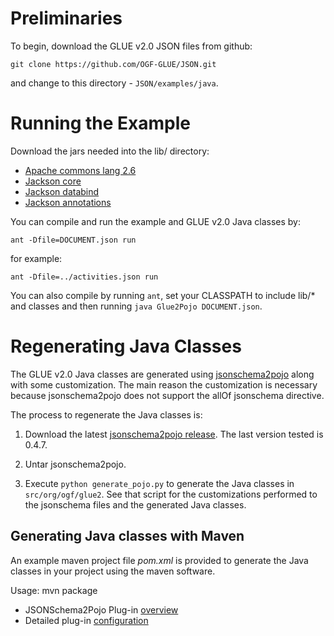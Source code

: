 
# Preliminaries

To begin, download the GLUE v2.0 JSON files from github:

`git clone https://github.com/OGF-GLUE/JSON.git`

and change to this directory - `JSON/examples/java`.

# Running the Example

Download the jars needed into the lib/ directory:

* [Apache commons lang 2.6](http://commons.apache.org/proper/commons-lang/download_lang.cgi)
* [Jackson core](http://repo1.maven.org/maven2/com/fasterxml/jackson/core/jackson-core/)
* [Jackson databind](http://repo1.maven.org/maven2/com/fasterxml/jackson/core/jackson-databind/)
* [Jackson annotations](http://repo1.maven.org/maven2/com/fasterxml/jackson/core/jackson-annotations/)

You can compile and run the example and GLUE v2.0 Java classes by:

`ant -Dfile=DOCUMENT.json run`

for example:

`ant -Dfile=../activities.json run`

You can also compile by running `ant`, set your CLASSPATH to include lib/* and classes and then
running `java Glue2Pojo DOCUMENT.json`.

# Regenerating Java Classes

The GLUE v2.0 Java classes are generated using [jsonschema2pojo](http://www.jsonschema2pojo.org/) along with
some customization. The main reason the customization is necessary because jsonschema2pojo does not support
the allOf jsonschema directive.

The process to regenerate the Java classes is:

1. Download the latest [jsonschema2pojo release](https://github.com/joelittlejohn/jsonschema2pojo/releases).
The last version tested is 0.4.7.

2. Untar jsonschema2pojo.

3. Execute `python generate_pojo.py` to generate the Java classes in `src/org/ogf/glue2`. See that script for
the customizations performed to the jsonschema files and the generated Java classes.

## Generating Java classes with Maven

An example maven project file *pom.xml* is provided to generate the Java classes in your project using the maven software.

Usage: mvn package

* JSONSchema2Pojo Plug-in [overview](https://github.com/joelittlejohn/jsonschema2pojo/wiki/Getting-Started#the-maven-plugin)
* Detailed plug-in [configuration](http://joelittlejohn.github.io/jsonschema2pojo/site/0.4.8/generate-mojo.html)
